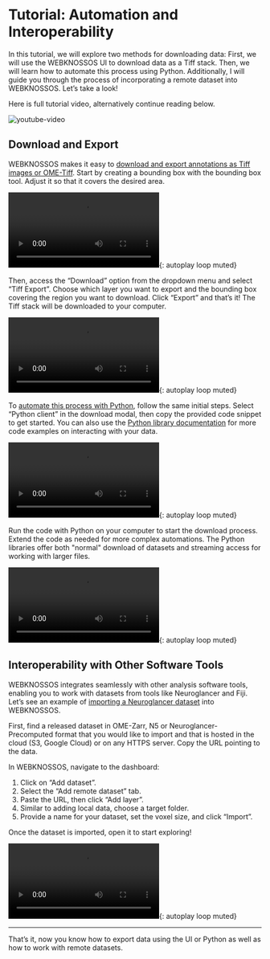 # Tutorial: Automation and Interoperability

In this tutorial, we will explore two methods for downloading data:
First, we will use the WEBKNOSSOS UI to download data as a Tiff stack.
Then, we will learn how to automate this process using Python.
Additionally, I will guide you through the process of incorporating a remote dataset into WEBKNOSSOS.
Let’s take a look!

Here is full tutorial video, alternatively continue reading below.

![youtube-video](https://www.youtube.com/embed/Cz98_zO1Z2w)

## Download and Export

WEBKNOSSOS makes it easy to [download and export annotations as Tiff images or OME-Tiff](../data/export_ui.md).
Start by creating a bounding box with the bounding box tool. Adjust it so that it covers the desired area.

![type:video](https://static.webknossos.org/assets/docs/tutorial-automation/01_create_bounding_box.mp4){: autoplay loop muted}

Then, access the “Download” option from the dropdown menu and select “Tiff Export”.
Choose which layer you want to export and the bounding box covering the region you want to download.
Click “Export” and that’s it!
The Tiff stack will be downloaded to your computer.

![type:video](https://static.webknossos.org/assets/docs/tutorial-automation/02_export_as_tiff.mp4){: autoplay loop muted}

To [automate this process with Python](./export.md#data-export-through-python), follow the same initial steps.
Select “Python client” in the download modal, then copy the provided code snippet to get started.
You can also use the [Python library documentation](https://docs.webknossos.org/webknossos-py/) for more code examples on interacting with your data.

![type:video](https://static.webknossos.org/assets/docs/tutorial-automation/03_copy_python_code.mp4){: autoplay loop muted}

Run the code with Python on your computer to start the download process.
Extend the code as needed for more complex automations.
The Python libraries offer both "normal" download of datasets and streaming access for working with larger files.

![type:video](https://static.webknossos.org/assets/docs/tutorial-automation/04_run_the_code.mp4){: autoplay loop muted}

## Interoperability with Other Software Tools

WEBKNOSSOS integrates seamlessly with other analysis software tools, enabling you to work with datasets from tools like Neuroglancer and Fiji. 
Let’s see an example of [importing a Neuroglancer dataset](./streaming.md) into WEBKNOSSOS.

First, find a released dataset in OME-Zarr, N5 or Neuroglancer-Precomputed format that you would like to import and that is hosted in the cloud (S3, Google Cloud) or on any HTTPS server.
Copy the URL pointing to the data.

In WEBKNOSSOS, navigate to the dashboard:

1. Click on “Add dataset”.
2. Select the “Add remote dataset” tab.
3. Paste the URL, then click “Add layer”.
4. Similar to adding local data, choose a target folder.
5. Provide a name for your dataset, set the voxel size, and click “Import”.

Once the dataset is imported, open it to start exploring!

![type:video](https://static.webknossos.org/assets/docs/tutorial-automation/05_import_n5.mp4){: autoplay loop muted}

---

That’s it, now you know how to export data using the UI or Python as well as how to work with remote datasets.

